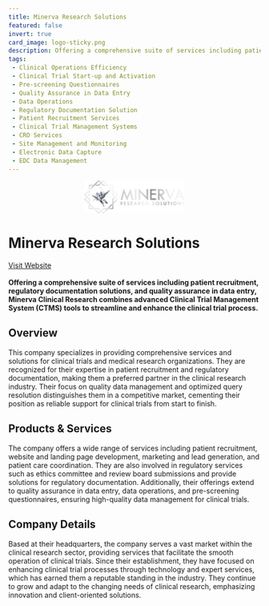 ```yaml
---
title: Minerva Research Solutions
featured: false
invert: true
card_image: logo-sticky.png
description: Offering a comprehensive suite of services including patient recruitment, regulatory documentation solutions, and quality assurance in data entry, Minerva Clinical Research combines advanced Clinical Trial Management System (CTMS) tools to streamline and enhance the clinical trial process.
tags: 
 - Clinical Operations Efficiency
 - Clinical Trial Start-up and Activation
 - Pre-screening Questionnaires
 - Quality Assurance in Data Entry
 - Data Operations
 - Regulatory Documentation Solution
 - Patient Recruitment Services
 - Clinical Trial Management Systems
 - CRO Services
 - Site Management and Monitoring
 - Electronic Data Capture
 - EDC Data Management
---
```


<div align="center">
<a href="https://minervaresearchsolutions.com/clinical-trial-management-system/">
<img src="logo-sticky.png" alt="Logo" style="min-width: 200px; max-width: 600px; height: auto;" class="invert">
</a>
</div>

# Minerva Research Solutions
<a href="https://minervaresearchsolutions.com/clinical-trial-management-system/">Visit Website</a>
<br>
<br>
**Offering a comprehensive suite of services including patient recruitment, regulatory documentation solutions, and quality assurance in data entry, Minerva Clinical Research combines advanced Clinical Trial Management System (CTMS) tools to streamline and enhance the clinical trial process.**

## Overview
This company specializes in providing comprehensive services and solutions for clinical trials and medical research organizations. They are recognized for their expertise in patient recruitment and regulatory documentation, making them a preferred partner in the clinical research industry. Their focus on quality data management and optimized query resolution distinguishes them in a competitive market, cementing their position as reliable support for clinical trials from start to finish.
## Products & Services 
The company offers a wide range of services including patient recruitment, website and landing page development, marketing and lead generation, and patient care coordination. They are also involved in regulatory services such as ethics committee and review board submissions and provide solutions for regulatory documentation. Additionally, their offerings extend to quality assurance in data entry, data operations, and pre-screening questionnaires, ensuring high-quality data management for clinical trials.
## Company Details 
Based at their headquarters, the company serves a vast market within the clinical research sector, providing services that facilitate the smooth operation of clinical trials. Since their establishment, they have focused on enhancing clinical trial processes through technology and expert services, which has earned them a reputable standing in the industry. They continue to grow and adapt to the changing needs of clinical research, emphasizing innovation and client-oriented solutions.

